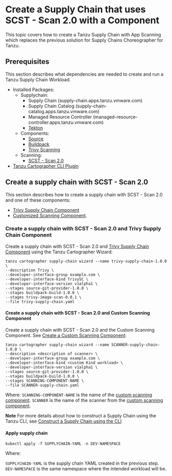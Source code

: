 # Create a Supply Chain that uses SCST - Scan 2.0 with a Component

This topic covers how to create a Tanzu Supply Chain with App Scanning which replaces the previous
solution for Supply Chains Choreographer for Tanzu.

## <a id="prerequisites"></a> Prerequisites

This section describes what dependencies are needed to create and run a Tanzu Supply Chain Workload.

* Installed Packages:
  * Supplychain:
    * Supply Chain (supply-chain.apps.tanzu.vmware.com)
    * Supply Chain Catalog (supply-chain-catalog.apps.tanzu.vmware.com)
    * Managed Resource Controller (managed-resource-controller.apps.tanzu.vmware.com)
    * [Tekton](../tekton/install-tekton.hbs.md)
  * Components:
    * [Source](../supply-chain/reference/catalog/about.hbs.md#source-git-provider)
    * [Buildpack](../supply-chain/reference/catalog/about.hbs.md#buildpack-build)
    * [Trivy Scanning](../supply-chain/reference/catalog/about.hbs.md#trivy-image-scan)
  * Scanning:
    * [SCST - Scan 2.0](./install-app-scanning.hbs.md)
* [Tanzu Cartographer CLI Plugin](../install-tanzu-cli.hbs.md)

## <a id="supply-chain-scan-2.0"></a> Create a supply chain with SCST - Scan 2.0 

This section describes how to create a supply chain with SCST - Scan 2.0 and one of these components:

- [Trivy Supply Chain Component](./setup-supply-chain-component.hbs.md#install-trivy-sc)
- [Customized Scanning Component](./setup-supply-chain-component.hbs.md#customize-scan-component).

### <a id="scan-2.0-and-trivy"></a> Create a supply chain with SCST - Scan 2.0 and Trivy Supply Chain Component

Create a supply chain with SCST - Scan 2.0 and [Trivy Supply Chain Component](./setup-supply-chain-component.md#install-trivy-sc) using the Tanzu Cartographer Wizard:

  ```console
  tanzu cartographer supply-chain wizard --name trivy-supply-chain-1.0.0 \
  --description Trivy \
  --developer-interface-group example.com \
  --developer-interface-kind TrivySC \
  --developer-interface-version v1alpha1 \
  --stages source-git-provider-1.0.0 \
  --stages buildpack-build-1.0.0 \
  --stages trivy-image-scan-0.0.1 \
  --file trivy-supply-chain.yaml
  ```

#### <a id="scan-2.0-and-custom-scanning"></a> Create a supply chain with SCST - Scan 2.0 and Custom Scanning Component

Create a supply chain with SCST - Scan 2.0 and the Custom Scanning Component. See [Create a Custom Scanning Component](./setup-supply-chain-component.hbs.md#customize-scan-component):

  ```console
  tanzu cartographer supply-chain wizard --name SCANNER-supply-chain-1.0.0 \
  --description <description of scanner> \
  --developer-interface-group example.com \
  --developer-interface-kind <custom Kind workload> \
  --developer-interface-version v1alpha1 \
  --stages source-git-provider-1.0.0 \
  --stages buildpack-build-1.0.0 \
  --stages SCANNING-COMPONENT-NAME \
  --file SCANNER-supply-chain.yaml
  ```

  Where:
  `SCANNING-COMPONENT-NAME` is the name of the [custom scanning component](./setup-supply-chain-component.md#customize-scan-component).
  `SCANNER` is the name of the scanner from the [custom scanning component](./setup-supply-chain-component.md#customize-scan-component).

**Note** For more details about how to construct a Supply Chain using the Tanzu CLI, see [Construct a Supply Chain using the CLI](../supply-chain/platform-engineering/how-to/supply-chain-authoring/construct-with-cli.hbs.md)

#### <a id="apply-supply-chain"></a> Apply supply chain

  ```console
  kubectl apply -f SUPPLYCHAIN-YAML -n DEV-NAMESPACE
  ```

  Where:

  `SUPPLYCHAIN-YAML` is the supply chain YAML created in the previous step.
  `DEV-NAMESPACE` is the same namespace where the intended workload will be.
